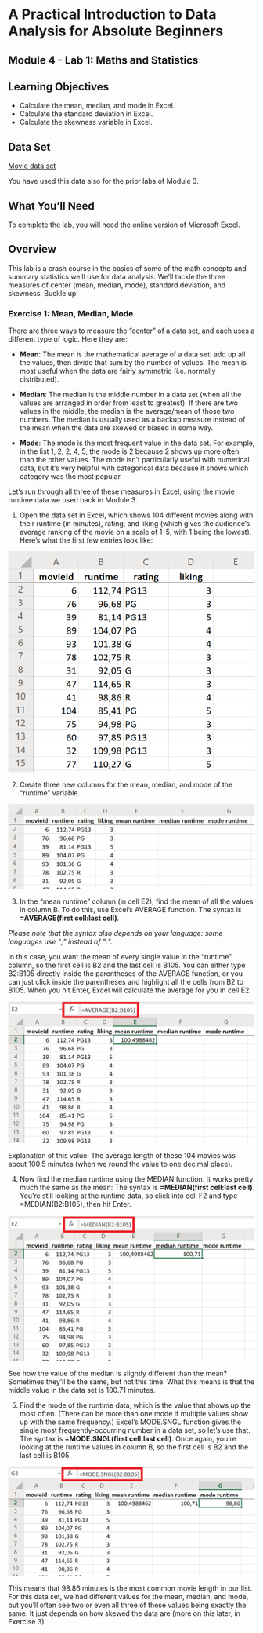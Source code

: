 # A Practical Introduction to Data Analysis for Absolute Beginners

## Module 4 - Lab 1: Maths and Statistics

## Learning Objectives

* Calculate the mean, median, and mode in Excel.
* Calculate the standard deviation in Excel.
* Calculate the skewness variable in Excel.

## Data Set

[Movie data set](Module%203%20Lab%20Data%20Structures%20-%20movie%20data.xlsx)

You have used this data also for the prior labs of Module 3.

## What You’ll Need

To complete the lab, you will need the online version of Microsoft Excel.

## Overview

This lab is a crash course in the basics of some of the math concepts and summary statistics we’ll use for data analysis. We’ll tackle the three measures of center (mean, median, mode), standard deviation, and skewness. Buckle up!

### Exercise 1: Mean, Median, Mode

There are three ways to measure the “center” of a data set, and each uses a different type of logic. Here they are:

* **Mean**: The mean is the mathematical average of a data set: add up all the values, then divide that sum by the number of values. The mean is most useful when the data are fairly symmetric (i.e. normally distributed).

* **Median**: The median is the middle number in a data set (when all the values are arranged in order from least to greatest). If there are two values in the middle, the median is the average/mean of those two numbers. The median is usually used as a backup measure instead of the mean when the data are skewed or biased in some way.

* **Mode**: The mode is the most frequent value in the data set. For example, in the list 1, 2, 2, 4, 5, the mode is 2 because 2 shows up more often than the other values. The mode isn’t particularly useful with numerical data, but it’s very helpful with categorical data because it shows which category was the most popular.

Let’s run through all three of these measures in Excel, using the movie runtime data we used back in Module 3.

1. Open the data set in Excel, which shows 104 different movies along with their runtime (in minutes), rating, and liking (which gives the audience’s average ranking of the movie on a scale of 1–5, with 1 being the lowest). Here’s what the first few entries look like:

![Movie data](img/2020-07-07-12-50-44.png)

2. Create three new columns for the mean, median, and mode of the “runtime” variable.

![Create variables](img/2020-07-07-12-52-48.png)

3. In the “mean runtime” column (in cell E2), find the mean of all the values in column B. To do this, use Excel’s AVERAGE function. The syntax is **=AVERAGE(first cell:last cell)**.

*Please note that the syntax also depends on your language: some languages use ";" instead of ":".*

In this case, you want the mean of every single value in the “runtime” column, so the first cell is B2 and the last cell is B105. You can either type B2:B105 directly inside the parentheses of the AVERAGE function, or you can just click inside the parentheses and highlight all the cells from B2 to B105. When you hit Enter, Excel will calculate the average for you in cell E2.

![Average runtime](img/2020-07-07-14-38-56.png)

Explanation of this value: The average length of these 104 movies was about 100.5 minutes (when we round the value to one decimal place).

4. Now find the median runtime using the MEDIAN function. It works pretty much the same as the mean: The syntax is **=MEDIAN(first cell:last cell)**. You’re still looking at the runtime data, so click into cell F2 and type =MEDIAN(B2:B105), then hit Enter.

![Median runtime](img/2020-07-07-14-43-24.png)

See how the value of the median is slightly different than the mean? Sometimes they’ll be the same, but not this time. What this means is that the middle value in the data set is 100.71 minutes.

5. Find the mode of the runtime data, which is the value that shows up the most often. (There can be more than one mode if multiple values show up with the same frequency.) Excel’s
MODE.SNGL function gives the single most frequently-occurring number in a data set, so let’s use that. The syntax is **=MODE.SNGL(first cell:last cell)**. Once again, you’re looking at the runtime values in column B, so the first cell is B2 and the last cell is B105.

![Mode runtime](img/2020-07-07-14-45-46.png)

This means that 98.86 minutes is the most common movie length in our list. For this data set, we had different values for the mean, median, and mode, but you’ll often see two or even all three of these values being exactly the same. It just depends on how skewed the data are (more on this later, in Exercise 3).

